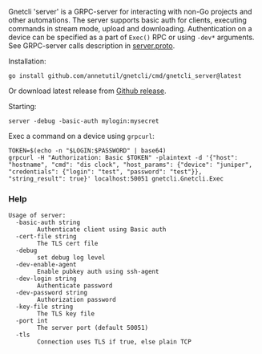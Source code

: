 Gnetcli 'server' is a GRPC-server for interacting with non-Go projects and other automations.
The server supports basic auth for clients, executing commands in stream mode, upload and downloading. 
Authentication on a device can be specified as a part of `Exec()` RPC or using `-dev*` arguments.
See GRPC-server calls description in [server.proto](https://github.com/annetutil/gnetcli/blob/main/pkg/server/proto/server.proto).

Installation:
```shell
go install github.com/annetutil/gnetcli/cmd/gnetcli_server@latest
```
Or download latest release from [Github release](https://github.com/annetutil/gnetcli/releases/).

Starting:
```shell
server -debug -basic-auth mylogin:mysecret
```

Exec a command on a device using `grpcurl`:
```shell
TOKEN=$(echo -n "$LOGIN:$PASSWORD" | base64)
grpcurl -H "Authorization: Basic $TOKEN" -plaintext -d '{"host": "hostname", "cmd": "dis clock", "host_params": {"device": "juniper", "credentials": {"login": "test", "password": "test"}}, "string_result": true}' localhost:50051 gnetcli.Gnetcli.Exec
```


### Help

```
Usage of server:
  -basic-auth string
    	Authenticate client using Basic auth
  -cert-file string
    	The TLS cert file
  -debug
    	set debug log level
  -dev-enable-agent
    	Enable pubkey auth using ssh-agent
  -dev-login string
    	Authenticate password
  -dev-password string
    	Authorization password
  -key-file string
    	The TLS key file
  -port int
    	The server port (default 50051)
  -tls
    	Connection uses TLS if true, else plain TCP
```
